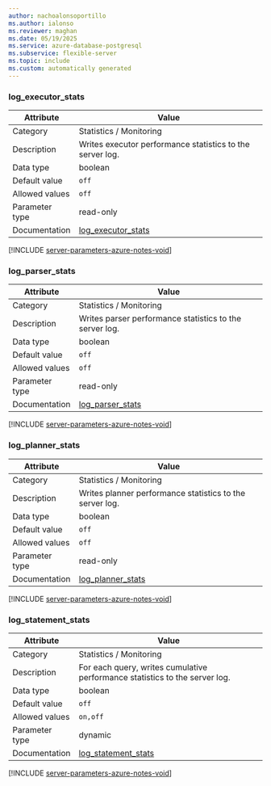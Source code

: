 ```yaml
---
author: nachoalonsoportillo
ms.author: ialonso
ms.reviewer: maghan
ms.date: 05/19/2025
ms.service: azure-database-postgresql
ms.subservice: flexible-server
ms.topic: include
ms.custom: automatically generated
---
```

### log_executor_stats

| Attribute | Value |
| --- | --- |
| Category | Statistics / Monitoring |
| Description | Writes executor performance statistics to the server log. |
| Data type | boolean |
| Default value | `off` |
| Allowed values | `off` |
| Parameter type | read-only |
| Documentation | [log_executor_stats](https://www.postgresql.org/docs/13/runtime-config-statistics.html#id-1.6.6.12.3.2.1.4.3) |


[!INCLUDE [server-parameters-azure-notes-void](./server-parameters-azure-notes-void.md)]



### log_parser_stats

| Attribute | Value |
| --- | --- |
| Category | Statistics / Monitoring |
| Description | Writes parser performance statistics to the server log. |
| Data type | boolean |
| Default value | `off` |
| Allowed values | `off` |
| Parameter type | read-only |
| Documentation | [log_parser_stats](https://www.postgresql.org/docs/13/runtime-config-statistics.html#id-1.6.6.12.3.2.1.4.3) |


[!INCLUDE [server-parameters-azure-notes-void](./server-parameters-azure-notes-void.md)]



### log_planner_stats

| Attribute | Value |
| --- | --- |
| Category | Statistics / Monitoring |
| Description | Writes planner performance statistics to the server log. |
| Data type | boolean |
| Default value | `off` |
| Allowed values | `off` |
| Parameter type | read-only |
| Documentation | [log_planner_stats](https://www.postgresql.org/docs/13/runtime-config-statistics.html#id-1.6.6.12.3.2.1.4.3) |


[!INCLUDE [server-parameters-azure-notes-void](./server-parameters-azure-notes-void.md)]



### log_statement_stats

| Attribute | Value |
| --- | --- |
| Category | Statistics / Monitoring |
| Description | For each query, writes cumulative performance statistics to the server log. |
| Data type | boolean |
| Default value | `off` |
| Allowed values | `on,off` |
| Parameter type | dynamic |
| Documentation | [log_statement_stats](https://www.postgresql.org/docs/13/runtime-config-statistics.html#id-1.6.6.12.3.2.1.4.3) |


[!INCLUDE [server-parameters-azure-notes-void](./server-parameters-azure-notes-void.md)]



